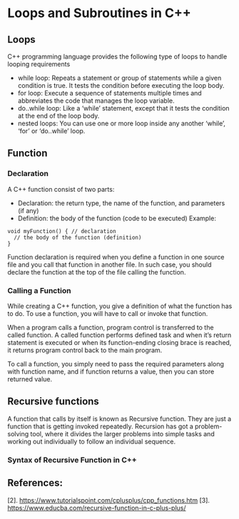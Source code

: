 # Loops and Subroutines in C++

## Loops
C++ programming language provides the following type of loops to handle looping requirements
* while loop: Repeats a statement or group of statements while a given condition is true. It tests the condition before executing the loop body.
* for loop: Execute a sequence of statements multiple times and abbreviates the code that manages the loop variable.
* do..while loop: Like a ‘while’ statement, except that it tests the condition at the end of the loop body.
* nested loops: You can use one or more loop inside any another ‘while’, ‘for’ or ‘do..while’ loop.

## Function
### Declaration
A C++ function consist of two parts:
- Declaration: the return type, the name of the function, and parameters (if any)
- Definition: the body of the function (code to be executed)
Example:
```
void myFunction() { // declaration
  // the body of the function (definition)
}
```
Function declaration is required when you define a function in one source file and you call that function in another file. In such case, you should declare the function at the top of the file calling the function.

### Calling a Function
While creating a C++ function, you give a definition of what the function has to do. To use a function, you will have to call or invoke that function.

When a program calls a function, program control is transferred to the called function. A called function performs defined task and when it’s return statement is executed or when its function-ending closing brace is reached, it returns program control back to the main program.

To call a function, you simply need to pass the required parameters along with function name, and if function returns a value, then you can store returned value. 

## Recursive functions
A function that calls by itself is known as Recursive function. They are just a function that is getting invoked repeatedly. Recursion has got a problem-solving tool, where it divides the larger problems into simple tasks and working out individually to follow an individual sequence.

### Syntax of Recursive Function in C++

### 


## References: 

[2]. https://www.tutorialspoint.com/cplusplus/cpp_functions.htm
[3]. https://www.educba.com/recursive-function-in-c-plus-plus/